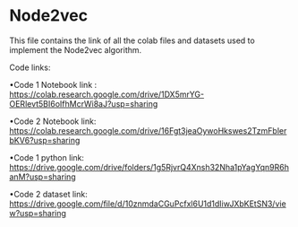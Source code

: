 # Node2vec
This file contains the link of all the colab files and datasets used to implement the Node2vec algorithm.

Code links:

•Code   1   Notebook   link   :       https://colab.research.google.com/drive/1DX5mrYG-OERlevt5BI6oIfhMcrWi8aJ?usp=sharing

•Code 2 Notebook link:                https://colab.research.google.com/drive/16Fgt3jeaOywoHkswes2TzmFblerbKV6?usp=sharing

•Code 1 python link:                     https://drive.google.com/drive/folders/1g5RjvrQ4Xnsh32Nha1pYagYqn9R6hanM?usp=sharing

•Code    2    dataset    link:        https://drive.google.com/file/d/10znmdaCGuPcfxl6U1d1dIiwJXbKEtSN3/view?usp=sharing
